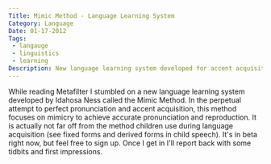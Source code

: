 ```yaml
---
Title: Mimic Method - Language Learning System
Category: Language
Date: 01-17-2012
Tags:
 - langauge
 - linguistics
 - learning
Description: New language learning system developed for accent acquisition and pronunciation.
---
```

While reading Metafilter I stumbled on a new language learning system developed by Idahosa Ness called the Mimic Method.  In the perpetual attempt to perfect pronunciation and accent acquisition, this method focuses on mimicry to achieve accurate pronunciation and reproduction.  It is actually not far off from the method children use during language acquisition (see fixed forms and derived forms in child speech).  It's in beta right now, but feel free to sign up.  Once I get in I'll report back with some tidbits and first impressions.
